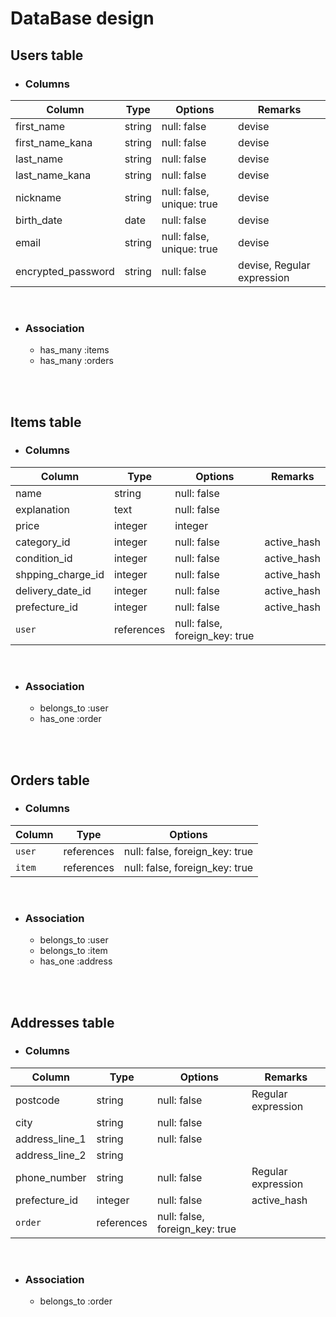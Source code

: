 # DataBase design

## Users table  
- ### Columns  
|Column|Type|Options|Remarks|
|------|----|-------|-------|
|first_name|string|null: false|devise|
|first_name_kana|string|null: false|devise|
|last_name|string|null: false|devise|
|last_name_kana|string|null: false|devise|
|nickname|string|null: false, unique: true|devise|
|birth_date|date|null: false|devise|
|email|string|null: false, unique: true|devise|
|encrypted_password|string|null: false|devise, Regular expression|  
<br>

- ### Association  
  - has_many :items  
  - has_many :orders  
<br>
<br>

## Items table
- ### Columns
|Column|Type|Options|Remarks|
|------|----|-------|-------|
|name|string|null: false||
|explanation|text|null: false||
|price|integer|integer||
|category_id|integer|null: false|active_hash|
|condition_id|integer|null: false|active_hash|
|shpping_charge_id|integer|null: false|active_hash|
|delivery_date_id|integer|null: false|active_hash|
|prefecture_id|integer|null: false|active_hash|
|`user`|references|null: false, foreign_key: true||
<br>

- ### Association  
  - belongs_to :user
  - has_one :order
<br>
<br>

## Orders table  
- ### Columns  
|Column|Type|Options|
|------|----|-------|
|`user`|references|null: false, foreign_key: true|
|`item`|references|null: false, foreign_key: true|  
<br>

- ### Association  
  - belongs_to :user
  - belongs_to :item  
  - has_one :address
<br>
<br>

## Addresses table  
- ### Columns  
|Column|Type|Options|Remarks|
|------|------|-------|-------|
|postcode|string|null: false|Regular expression|
|city|string|null: false||
|address_line_1|string|null: false||
|address_line_2|string|||
|phone_number|string|null: false|Regular expression|
|prefecture_id|integer|null: false|active_hash|
|`order`|references|null: false, foreign_key: true||
<br>

- ### Association  
  - belongs_to :order
